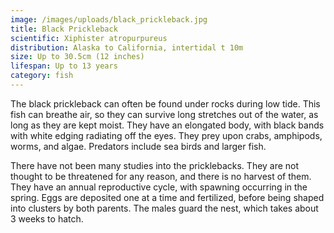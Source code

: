 ```yaml
---
image: /images/uploads/black_prickleback.jpg
title: Black Prickleback
scientific: Xiphister atropurpureus
distribution: Alaska to California, intertidal t 10m
size: Up to 30.5cm (12 inches)
lifespan: Up to 13 years
category: fish
---
```


The black prickleback can often be found under rocks during low tide. This fish can breathe air, so they can survive long stretches out of the water, as long as they are kept moist. They have an elongated body, with black bands with white edging radiating off the eyes. They prey upon crabs, amphipods, worms, and algae. Predators include sea birds and larger fish.

There have not been many studies into the pricklebacks. They are not thought to be threatened for any reason, and there is no harvest of them. They have an annual reproductive cycle, with spawning occurring in the spring. Eggs are deposited one at a time and fertilized, before being shaped into clusters by both parents. The males guard the nest, which takes about 3 weeks to hatch.
